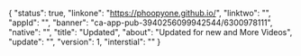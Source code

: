 {
"status": true,
"linkone": "https://phoopyone.github.io/",
"linktwo": "",
"appId": "",
"banner": "ca-app-pub-3940256099942544/6300978111",
"native": "",
"title": "Updated",
"about": "Updated for new and More Videos",
"update": "",
"version": 1,
"interstial": ""
}
